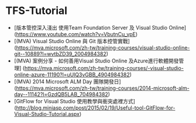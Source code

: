 # TFS-Tutorial

* [版本管控深入淺出 使用Team Foundation Server 及 Visual Studio Online] (https://www.youtube.com/watch?v=VbutnCu_vpE)
* [(MVA) Visual Studio Online 與 Git 版本控管實戰] (https://mva.microsoft.com/zh-tw/training-courses/visual-studio-online-git--10889?l=wvtbZD39_2004984382)
* [(MVA) 案例分享 - 如何善用Visual Studio Online 及Azure進行軟體開發管理] (https://mva.microsoft.com/zh-tw/training-courses/-visual-studio-online-azure-11190?l=uUlQ3vGBB_4904984382)
* [(MVA) 2014 Microsoft ALM Day 團隊開發日] (https://mva.microsoft.com/zh-tw/training-courses/2014-microsoft-alm-day--11142?l=GzdQB5LAB_704984382)
* [GitFlow for Visual Studio 使用教學與衝突處裡方式] (http://blog.miniasp.com/post/2015/02/19/Useful-tool-GitFlow-for-Visual-Studio-Tutorial.aspx)
